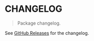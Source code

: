 # CHANGELOG

> Package changelog.

See [GitHub Releases](https://github.com/stdlib-js/stats-base-dists-f-cdf/releases) for the changelog.